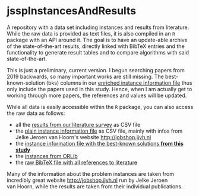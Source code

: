 # jsspInstancesAndResults

A repository with a data set including instances and results from literature.
While the raw data is provided as text files, it is also compiled in an `R` package with an API around it.
The goal is to have an update-able archive of the state-of-the-art results, directly linked with BibTeX entries and the functionality to generate result tables and to compare algorithms with said state-of-the-art.

This is just a preliminary, current version.
I begun searching papers from 2019 backwards, so many important works are still missing.
The best-known-solution (bks) columns in our [enriched instance information file](https://raw.githubusercontent.com/thomasWeise/jsspInstancesAndResults/master/data-raw/instances/instances_with_bks.txt) thus only include the papers used in this study.
Hence, when I am actually get to working through more papers, the references and values will be updated.

While all data is easily accessible within the `R` package, you can also access the raw data as follows:

- all the [results from our literature survey](https://raw.githubusercontent.com/thomasWeise/jsspInstancesAndResults/master/data-raw/results/all_results.txt) as CSV file
- the [plain instance information file](https://raw.githubusercontent.com/thomasWeise/jsspInstancesAndResults/master/data-raw/instances/instances.txt) as CSV file, mainly with infos from Jelke Jeroen van&nbsp;Hoorn's website <http://jobshop.jjvh.nl>
- the [instance information file with the best-known solutions **from this study**](https://raw.githubusercontent.com/thomasWeise/jsspInstancesAndResults/master/data-raw/instances/instances_with_bks.txt)
- the [instances from ORLib](https://raw.githubusercontent.com/thomasWeise/jsspInstancesAndResults/master/data-raw/instances/instance_data_orlib.txt)
- the [raw BibTeX file with all references to literature](https://raw.githubusercontent.com/thomasWeise/jsspInstancesAndResults/master/data-raw/bibliography/bibliography.bib)

Many of the information about the problem instances are taken from incredibly great website <http://jobshop.jjvh.nl> run by Jelke Jeroen van&nbsp;Hoorn, while the results are taken from their individual publications.
